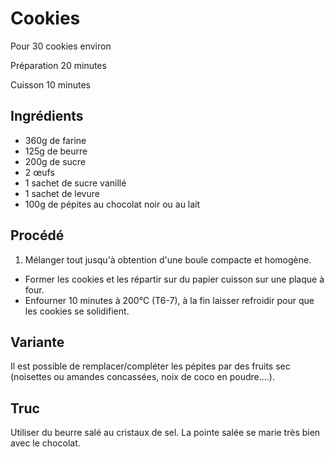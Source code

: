 # Cookies

Pour 30 cookies environ

Préparation 20 minutes

Cuisson 10 minutes

## Ingrédients

* 360g de farine
* 125g de beurre
* 200g de sucre
* 2 œufs
* 1 sachet de sucre vanillé
* 1 sachet de levure
* 100g de pépites au chocolat noir ou au lait
## Procédé

1. Mélanger tout jusqu'à obtention d'une boule compacte et homogène.
- Former les cookies et les répartir sur du papier cuisson sur une plaque à four.
- Enfourner 10 minutes à 200°C (T6-7), à la fin laisser refroidir pour que les cookies se solidifient.

## Variante

Il est possible de remplacer/compléter les pépites par des fruits sec (noisettes ou amandes concassées, noix de coco en poudre....).

## Truc

Utiliser du beurre salé au cristaux de sel. La pointe salée se marie très bien avec le chocolat.
